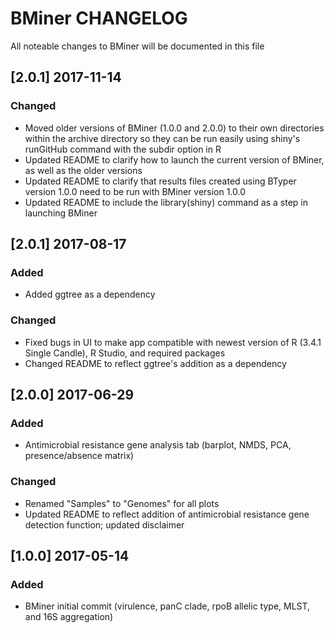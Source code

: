 # BMiner CHANGELOG

All noteable changes to BMiner will be documented in this file

## [2.0.1] 2017-11-14
### Changed
- Moved older versions of BMiner (1.0.0 and 2.0.0) to their own directories within the archive directory so they can be run easily using shiny's runGitHub command with the subdir option in R 
- Updated README to clarify how to launch the current version of BMiner, as well as the older versions
- Updated README to clarify that results files created using BTyper version 1.0.0 need to be run with BMiner version 1.0.0
- Updated README to include the library(shiny) command as a step in launching BMiner

## [2.0.1] 2017-08-17
### Added
- Added ggtree as a dependency

### Changed
- Fixed bugs in UI to make app compatible with newest version of R (3.4.1 Single Candle), R Studio, and required packages
- Changed README to reflect ggtree's addition as a dependency

## [2.0.0] 2017-06-29

### Added
- Antimicrobial resistance gene analysis tab (barplot, NMDS, PCA, presence/absence matrix) 

### Changed
- Renamed "Samples" to "Genomes" for all plots
- Updated README to reflect addition of antimicrobial resistance gene detection function; updated disclaimer

## [1.0.0] 2017-05-14

### Added
- BMiner initial commit (virulence, panC clade, rpoB allelic type, MLST, and 16S aggregation)
